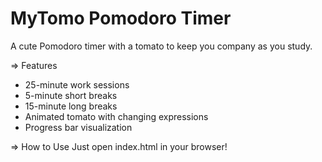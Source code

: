# MyTomo Pomodoro Timer

A cute Pomodoro timer with a tomato to keep you company as you study.

=> Features
- 25-minute work sessions
- 5-minute short breaks
- 15-minute long breaks
- Animated tomato with changing expressions
- Progress bar visualization

=> How to Use
Just open index.html in your browser!
